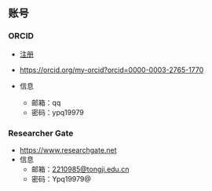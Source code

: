 ## 账号

### ORCID

- [注册](https://orcid.org/register)

- https://orcid.org/my-orcid?orcid=0000-0003-2765-1770
- 信息
  - 邮箱：qq
  - 密码：ypq19979

### Researcher Gate

- <https://www.researchgate.net>
- 信息
  - 邮箱：2210985@tongji.edu.cn
  - 密码：Ypq19979@
